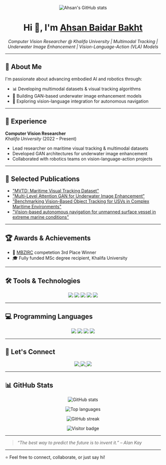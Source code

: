 <p align="center">
  <img src="https://github-readme-stats.vercel.app/api?username=AhsanBaidar&show_icons=true&theme=dark" alt="Ahsan's GitHub stats" />
</p>

<h1 align="center">Hi 👋, I'm <a href="https://github.com/AhsanBaidar">Ahsan Baidar Bakht</a></h1>

<p align="center">
  <em>Computer Vision Researcher @ Khalifa University | Multimodal Tracking | Underwater Image Enhancement | Vision-Language-Action (VLA) Models</em>
</p>

---

## 🚀 About Me
I'm passionate about advancing embodied AI and robotics through:
- 📊 Developing multimodal datasets & visual tracking algorithms  
- 🌊 Building GAN-based underwater image enhancement models  
- 🤖 Exploring vision-language integration for autonomous navigation  

---

## 💼 Experience
**Computer Vision Researcher**  
*Khalifa University* (2022 – Present)  
- Lead researcher on maritime visual tracking & multimodal datasets  
- Developed GAN architectures for underwater image enhancement  
- Collaborated with robotics teams on vision-language-action projects  

---

## 📄 Selected Publications
- ["MVTD: Maritime Visual Tracking Dataset"](https://arxiv.org/abs/2506.02866)
- ["Multi-Level Attention GAN for Underwater Image Enhancement"](https://www.sciencedirect.com/science/article/pii/S1574954124001730)
- ["Benchmarking Vision-Based Object Tracking for USVs in Complex Maritime Environments"](https://ieeexplore.ieee.org/abstract/document/10848073) 
- ["Vision-based autonomous navigation for unmanned surface vessel in extreme marine conditions"](https://ieeexplore.ieee.org/abstract/document/10341867) 

---

## 🏆 Awards & Achievements
- 🥇 [MBZIRC](https://www.mbzirc.com/) competetion 3rd Place Winner
- 🎓 Fully funded MSc degree recipient, Khalifa University

---

## 🛠️ Tools & Technologies
<div align="center">
  <img src="https://img.shields.io/badge/Python-3776AB?style=for-the-badge&logo=python&logoColor=white" />
  <img src="https://img.shields.io/badge/PyTorch-ee4c2c?style=for-the-badge&logo=pytorch&logoColor=white" />
  <img src="https://img.shields.io/badge/TensorFlow-FF6F00?style=for-the-badge&logo=tensorflow&logoColor=white" />
  <img src="https://img.shields.io/badge/OpenCV-5C3EE8?style=for-the-badge&logo=opencv&logoColor=white" />
  <img src="https://img.shields.io/badge/Docker-2496ED?style=for-the-badge&logo=docker&logoColor=white" />
</div>

---

## 💻 Programming Languages
<div align="center">
  <img src="https://img.shields.io/badge/Python-3776AB?style=for-the-badge&logo=python&logoColor=white" />
  <img src="https://img.shields.io/badge/MATLAB-0076A8?style=for-the-badge&logo=mathworks&logoColor=white" />
  <img src="https://img.shields.io/badge/C++-00599C?style=for-the-badge&logo=c%2b%2b&logoColor=white" />
  <img src="https://img.shields.io/badge/Bash-4EAA25?style=for-the-badge&logo=gnu-bash&logoColor=white" />
</div>


---

## 🤝 Let's Connect
<div align="center">
  <a href="mailto:ahsan.bakht@ku.ac.ae" title="Email">
    <img src="https://img.shields.io/badge/Email-D14836?style=for-the-badge&logo=gmail&logoColor=white" />
  </a>
  <a href="https://www.linkedin.com/in/ahsanbb" target="_blank" title="LinkedIn">
    <img src="https://img.shields.io/badge/LinkedIn-0077B5?style=for-the-badge&logo=linkedin&logoColor=white" />
  </a>
  <a href="https://scholar.google.com/citations?user=2isTn9gAAAAJ&hl=en" target="_blank" title="Google Scholar">
    <img src="https://img.shields.io/badge/Google_Scholar-4285F4?style=for-the-badge&logo=google-scholar&logoColor=white" />
  </a>
</div>

---

## 📊 GitHub Stats

<p align="center">
  <img src="https://github-readme-stats.vercel.app/api?username=AhsanBaidar&show_icons=true&theme=dark" alt="GitHub stats" />
</p>

<p align="center">
  <img src="https://github-readme-stats.vercel.app/api/top-langs/?username=AhsanBaidar&layout=compact&theme=dark" alt="Top languages" />
</p>

<p align="center">
  <img src="https://github-readme-streak-stats.herokuapp.com/?user=AhsanBaidar&theme=dark" alt="GitHub streak" />
</p>

<p align="center">
  <img src="https://visitor-badge.vercel.app/badge?page_id=AhsanBaidar.AhsanBaidar" alt="Visitor badge" />
</p>

---

> _“The best way to predict the future is to invent it.” – Alan Kay_

---

⭐ Feel free to connect, collaborate, or just say hi!

